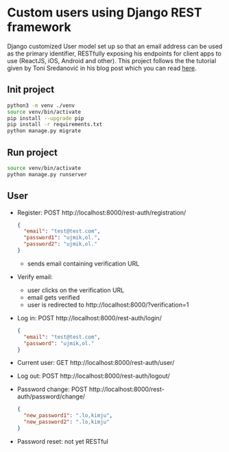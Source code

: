 # Custom users using Django REST framework

Django customized User model set up so that an email address can be used as the primary identifier, RESTfully exposing his endpoints for client apps to use (ReactJS, iOS, Android and other).
This project follows the the tutorial given by Toni Sredanović in his blog post which you can read [here](https://medium.com/krakensystems-blog/custom-users-using-django-rest-framework-5f755d643504).

## Init project

```bash
python3 -m venv ./venv
source venv/bin/activate
pip install --upgrade pip
pip install -r requirements.txt
python manage.py migrate
```

## Run project

```bash
source venv/bin/activate
python manage.py runserver
```

## User

- Register: POST http://localhost:8000/rest-auth/registration/
  ```json
  {
    "email": "test@test.com",
    "password1": "ujmik,ol.",
    "password2": "ujmik,ol."
  }
  ```
  - sends email containing verification URL

- Verify email:
  - user clicks on the verification URL
  - email gets verified
  - user is redirected to http://localhost:8000/?verification=1

- Log in: POST http://localhost:8000/rest-auth/login/
  ```json
  {
    "email": "test@test.com",
    "password": "ujmik,ol."
  }
  ```

- Current user: GET http://localhost:8000/rest-auth/user/

- Log out: POST http://localhost:8000/rest-auth/logout/

- Password change: POST http://localhost:8000/rest-auth/password/change/
  ```json
  {
    "new_password1": ".lo,kimju",
    "new_password2": ".lo,kimju"
  }
  ```

- Password reset: not yet RESTful
